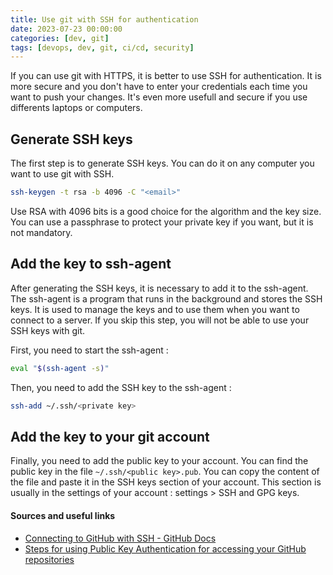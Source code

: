 ```yaml
---
title: Use git with SSH for authentication
date: 2023-07-23 00:00:00
categories: [dev, git]
tags: [devops, dev, git, ci/cd, security]
---
```


If you can use git with HTTPS, it is better to use SSH for authentication. It is more secure and you don't have to enter your credentials each time you want to push your changes. It's even more usefull and secure if you use differents laptops or computers.

## Generate SSH keys

The first step is to generate SSH keys. You can do it on any computer you want to use git with SSH.

```bash
ssh-keygen -t rsa -b 4096 -C "<email>"
```

Use RSA with 4096 bits is a good choice for the algorithm and the key size. You can use a passphrase to protect your private key if you want, but it is not mandatory.

## Add the key to ssh-agent

After generating the SSH keys, it is necessary to add it to the ssh-agent. The ssh-agent is a program that runs in the background and stores the SSH keys. It is used to manage the keys and to use them when you want to connect to a server. If you skip this step, you will not be able to use your SSH keys with git.

First, you need to start the ssh-agent :

```bash
eval "$(ssh-agent -s)"
```

Then, you need to add the SSH key to the ssh-agent :

```bash
ssh-add ~/.ssh/<private key>
```

## Add the key to your git account

Finally, you need to add the public key to your account. You can find the public key in the file `~/.ssh/<public key>.pub`. You can copy the content of the file and paste it in the SSH keys section of your account. This section is usually in the settings of your account : settings > SSH and GPG keys.

#### Sources and useful links

- [Connecting to GitHub with SSH - GitHub Docs](https://docs.github.com/en/github/authenticating-to-github/connecting-to-github-with-ssh)
- [Steps for using Public Key Authentication for accessing your GitHub repositories](https://sbme-tutorials.github.io/2019/data-structures/notes/public_key.html)